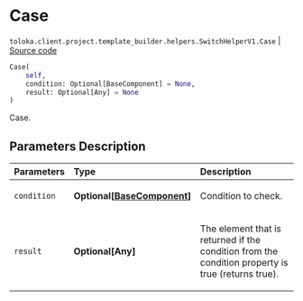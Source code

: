 # Case
`toloka.client.project.template_builder.helpers.SwitchHelperV1.Case` | [Source code](https://github.com/Toloka/toloka-kit/blob/v0.1.24/src/client/project/template_builder/helpers.py#L211)

```python
Case(
    self,
    condition: Optional[BaseComponent] = None,
    result: Optional[Any] = None
)
```

Case.

## Parameters Description

| Parameters | Type | Description |
| :----------| :----| :-----------|
`condition`|**Optional\[[BaseComponent](toloka.client.project.template_builder.base.BaseComponent.md)\]**|<p>Condition to check.</p>
`result`|**Optional\[Any\]**|<p>The element that is returned if the condition from the condition property is true (returns true).</p>
